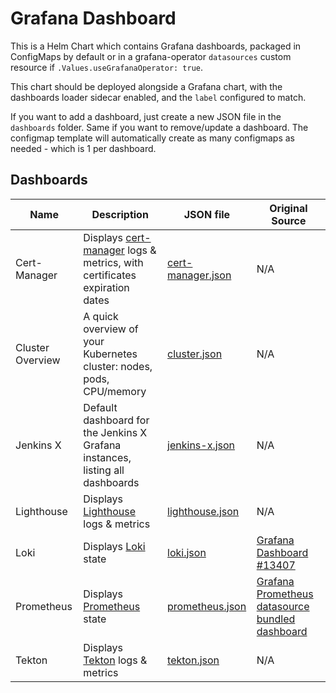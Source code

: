 # Grafana Dashboard

This is a Helm Chart which contains Grafana dashboards, packaged in ConfigMaps by default or in a grafana-operator `datasources` custom resource if `.Values.useGrafanaOperator: true`.

This chart should be deployed alongside a Grafana chart, with the dashboards loader sidecar enabled, and the `label` configured to match.

If you want to add a dashboard, just create a new JSON file in the `dashboards` folder. Same if you want to remove/update a dashboard. The configmap template will automatically create as many configmaps as needed - which is 1 per dashboard.

## Dashboards

Name | Description | JSON file | Original Source
--- | --- | --- | ---
Cert-Manager | Displays [cert-manager](https://github.com/jetstack/cert-manager) logs & metrics, with certificates expiration dates | [cert-manager.json](dashboards/cert-manager.json) | N/A 
Cluster Overview | A quick overview of your Kubernetes cluster: nodes, pods, CPU/memory | [cluster.json](dashboards/cluster.json) | N/A 
Jenkins X | Default dashboard for the Jenkins X Grafana instances, listing all dashboards | [jenkins-x.json](dashboards/jenkins-x.json) | N/A 
Lighthouse | Displays [Lighthouse](https://github.com/jenkins-x/lighthouse) logs & metrics | [lighthouse.json](dashboards/lighthouse.json) | N/A 
Loki | Displays [Loki](https://github.com/grafana/loki) state | [loki.json](dashboards/loki.json) | [Grafana Dashboard #13407](https://grafana.com/grafana/dashboards/13407)
Prometheus | Displays [Prometheus](https://github.com/prometheus/prometheus) state | [prometheus.json](dashboards/prometheus.json) | [Grafana Prometheus datasource bundled dashboard](https://github.com/grafana/grafana/blob/master/public/app/plugins/datasource/prometheus/dashboards/prometheus_2_stats.json)
Tekton | Displays [Tekton](https://github.com/tektoncd/pipeline) logs & metrics | [tekton.json](dashboards/tekton.json) | N/A 
